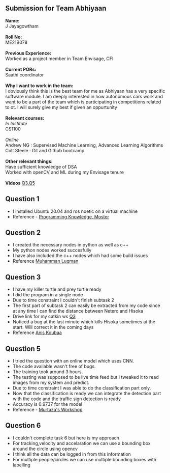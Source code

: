 ## Submission for Team Abhiyaan
**Name:** </br>
J Jayagowtham </br></br>
**Roll No:** </br>
ME21B078 </br></br>
**Previous Experience:** </br>
Worked as a project member in Team Envisage, CFI </br></br>
**Current PORs:** </br>
Saathi coordinator </br></br>
**Why I want to work in the team:**</br>
I obviously think this is the best team for me as Abhiyaan has a very specific software module. I am deeply interested in how autonomous cars work and want to be a part of the team which is participating in competitions related to ot. I will surely give my best if given an oppurtunity</br></br>
**Relevant courses:** </br>
*In Institute*</br>
CS1100 </br></br>
*Online*</br>
Andrew NG : Supervised Machine Learning, Advanced Learning Algorithms</br>
Colt Steele :  Git and Github bootcamp
</br></br>
**Other relevant things:**
</br>Have sufficient knowledge of DSA
</br>Worked with openCV and ML during my Envisage tenure
</br></br>
**Videos** <a href="https://drive.google.com/drive/folders/16xrrYGpMTu0TCHsovQ5Wj2mgFlpHeUTU?usp=share_link"> Q3,Q5</a>
## Question 1
<div>
  <ul>
    <li>I installed Ubuntu 20.04 and ros noetic on a virtual machine</li>
    <li>Reference - <a href="https://youtu.be/x5MhydijWmc">Programming Knowledge</a>,<a href="https://youtu.be/ZEfh7NxLMxA"> Moster</a>
  </ul>
</div>

## Question 2
<div>
  <ul>
    <li>I created the necessary nodes in python as well as c++</li>
    <li>My python nodes worked succesfully</li>
    <li>I have also included the c++ nodes which had some build issues</li>
    <li>Reference <a href="https://youtube.com/playlist?list=PLBbhfIdh4NdgBBkX7q0Y3UukO2_ZoICee"> Muhamman Luqman</a></li>
  </ul>
</div>

## Question 3
<div>
  <ul>
    <li>I have my killer turtle and prey turtle ready</li>
    <li>I did the program in a single node</li>
    <li>Due to time constraint I couldn't finish subtask 2</li>
    <li>The first part of subtask 2 can easily be extracted from my code since at any time I can find the distance between Netero and Hisoka</li>
    <li>Drive link for my catkin ws <a href="https://drive.google.com/drive/folders/16xrrYGpMTu0TCHsovQ5Wj2mgFlpHeUTU?usp=share_link">Q3</a></li>
    <li>Noticed a bug at the last minute which kills Hisoka sometimes at the start. Will correct it in the coming days</li>
    <li>Reference <a href="https://youtu.be/D7ISrmszozk"> Anis Koubaa</a></li>
  </ul>
</div>

## Question 5
<div>
  <ul>
    <li>I tried the question with an online model which uses CNN.</li>
    <li>The code available wasn't free of bugs.</li>
    <li>The training took around 3 hours.</li>
    <li>The testing was supposed to be live time feed but I tweaked it to read images from my system and predict.</li>
    <li>Due to time constraint I was able to do the classification part only.</li>
    <li>Now that the classification is ready we can integrate the detection part with the code and the traffic sign detection is ready</li>
    <li>Accuracy is 0.9737 for the model</li>
    <li>Reference - <a href='https://youtu.be/SWaYRyi0TTs'>Murtaza's Workshop</a> </li>
  </ul>
</div>

## Question 6
<div>
  <ul>
    <li>I couldn't complete task 6 but here is my approach</li>
    <li>For tracking,velocity and accelaration we can use a bounding box around the circle using opencv</li>
    <li>I think all the data can be logged in from this information</li>
    <li>For multiple people/circles we can use multiple bounding boxes with labelling</li>
  </ul>
</div>

